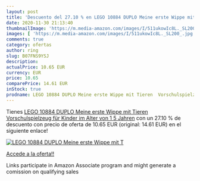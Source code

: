 ```yaml
---
layout: post
title: 'Descuento del 27.10 % en LEGO 10884 DUPLO Meine erste Wippe mit T'
date: 2020-11-30 21:13:40
thumbnailImage: 'https://m.media-amazon.com/images/I/511ukowIc8L._SL200_.jpg'
images: [ 'https://m.media-amazon.com/images/I/511ukowIc8L._SL200_.jpg' ]
comments: true
category: ofertas
author: ring
slug: B07FNS9YSJ
description:
actualPrice: 10.65 EUR
currency: EUR
price: 10.65
comparePrice: 14.61 EUR
inStock: true
prodname: LEGO 10884 DUPLO Meine erste Wippe mit Tieren  Vorschulspielzeug für Kinder im Alter von 1 5 Jahren
---
```


Tienes [LEGO 10884 DUPLO Meine erste Wippe mit Tieren  Vorschulspielzeug für Kinder im Alter von 1 5 Jahren](https://www.amazon.de/dp/B07FNS9YSJ/?tag=tolees0ca-21) con un 27.10 % de descuento con precio de oferta de 10.65 EUR (original: 14.61 EUR) en el siguiente enlace!

[![LEGO 10884 DUPLO Meine erste Wippe mit T](https://m.media-amazon.com/images/I/511ukowIc8L._SL200_.jpg)](https://www.amazon.de/dp/B07FNS9YSJ/?tag=tolees0ca-21)

[Accede a la oferta!!](https://www.amazon.de/dp/B07FNS9YSJ/?tag=tolees0ca-21)

Links participate in Amazon Associate program and might generate a comission on qualifying sales


